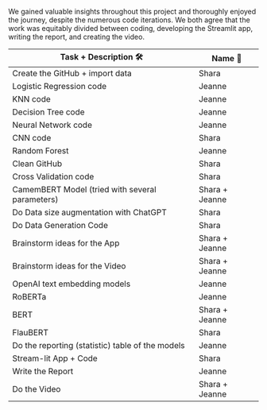 We gained valuable insights throughout this project and thoroughly enjoyed the journey, despite the numerous code iterations. We both agree that the work was equitably divided between coding, developing the Streamlit app, writing the report, and creating the video.

| Task + Description 🛠️ | Name 👤 |
|-----------------------------|---------|
| Create the GitHub + import data | Shara |
| Logistic Regression code | Jeanne |
| KNN code | Jeanne |
| Decision Tree code | Jeanne |
| Neural Network code | Jeanne |
| CNN code | Shara |
| Random Forest | Jeanne |
| Clean GitHub | Shara |
| Cross Validation code | Shara |
| CamemBERT Model (tried with several parameters) | Shara + Jeanne |
| Do Data size augmentation with ChatGPT | Shara |
| Do Data Generation Code | Shara |
| Brainstorm ideas for the App | Shara + Jeanne |
| Brainstorm ideas for the Video | Shara + Jeanne |
| OpenAI text embedding models | Jeanne |
| RoBERTa | Jeanne |
| BERT | Shara + Jeanne |
| FlauBERT | Shara |
| Do the reporting (statistic) table of the models | Jeanne |
| Stream-lit App + Code | Shara |
| Write the Report | Jeanne |
| Do the Video | Shara + Jeanne |
